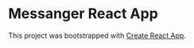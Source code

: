 # Messanger React App

This project was bootstrapped with [Create React App](https://github.com/facebook/create-react-app).